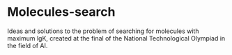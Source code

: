 # Molecules-search
Ideas and solutions to the problem of searching for molecules with maximum lgK, created at the final of the National Technological Olympiad in the field of AI.

